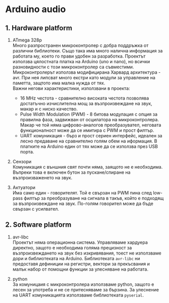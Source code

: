 # Arduino audio
## 1. Hardware platform
1. ATmega 328p  
Много разпространен микроконтролер с добра поддръжка от различни библиотеки. Също така има много налична информация за работата му, което го прави удобен за разработка. Проектът използва цялостната платка на Arduino (uno и nano), но всички разновидности с този микроконтролер са съвместими.  
Микроконтролерът използва модифицирана Харвард архитектура - avr. При нея липсват много екстри като модули за управление на паметта, защтото има малка нужда от тях.  
Важни негови характеристики, използвани в проекта:
    * 16 MHz честота - сравнително високата честота позволява достатъчно изчислителна мощ за възпроизвеждане на звук, макар и с ниско качество.  
    * Pulse Width Modulation (PWM) - 8 битова модулация с опция за правилна фаза, задвижван от осцилатора на микроконтролера. Макар че той няма цифрово-аналогов преобразувател, неговата функционалност може да се имитира с PWM и прост филтър.
    * UART комуникация - бърз и прост сериен интерфейс, идеален за лесно предаване на сравнително голям обем на иформация. В платките на Arduino един от тях може да се използва през USB порта.  

1. Сензори  
Комуникация с външния свят почти няма, заящото не е необходима. Въпреки това е включен бутон за пускане/спиране на възпроизваженето на звук.

1. Актуатори  
Има само един - говорителят. Той е свързан на PWM пина след low-pass филтър за преобразуване на сигнала в такъв, който е подходящ за възпроизвеждане на звук. По-голям говорител може да бъде свързан с усилвател.  

## 2. Software platform
1. avr-libc  
Проектът няма операционна система. Управляваме хардуера директно, защото е необходима голяма прецизност за възпроизвеждането на звук без изкривявания, тоест не използваме дори и библиотеката на Arduino. Библиотеката `avr-libc` ни предоставя дефиниции на регистри, вектори за прекъсвания и малък набор от помощни функции за улесняване на работата.

1. python  
За комуницаия с микроконтролера използваме python, защото е лесен за употреба и не се притесняваме за бързина. За улеснение на UART комуникацията използваме библиотеката `pyserial`.